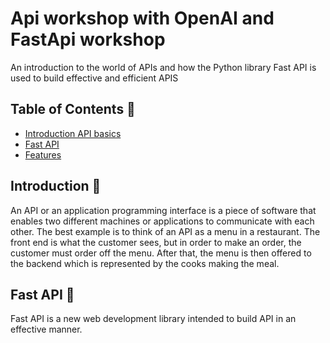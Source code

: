 # Api workshop with OpenAI and FastApi workshop
An introduction to the world of APIs and how the Python library Fast API is used to build effective and efficient APIS
## Table of Contents 🤖
- [Introduction API basics](#Introduction)
- [Fast API](#usage)
- [Features](#features)


## Introduction 🫡
An API or an application programming interface is a piece of software that enables two different machines or applications to communicate with each other. The best example is to think of an API as a menu in a restaurant. The front end is what the customer sees, but in order to make an order, the customer must order off the menu. After that, the menu is then offered to the backend which is represented by the cooks making the meal.

## Fast API 🫡
 Fast API is a new web development library intended to build API in an effective manner.
